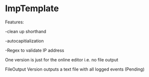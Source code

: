 # ImpTemplate

Features:

-clean up shorthand

-autocapitialization

-Regex to validate IP address



One version is just for the online editor i.e. no file output



FileOutput Version outputs a text file with all logged events (Pending)
